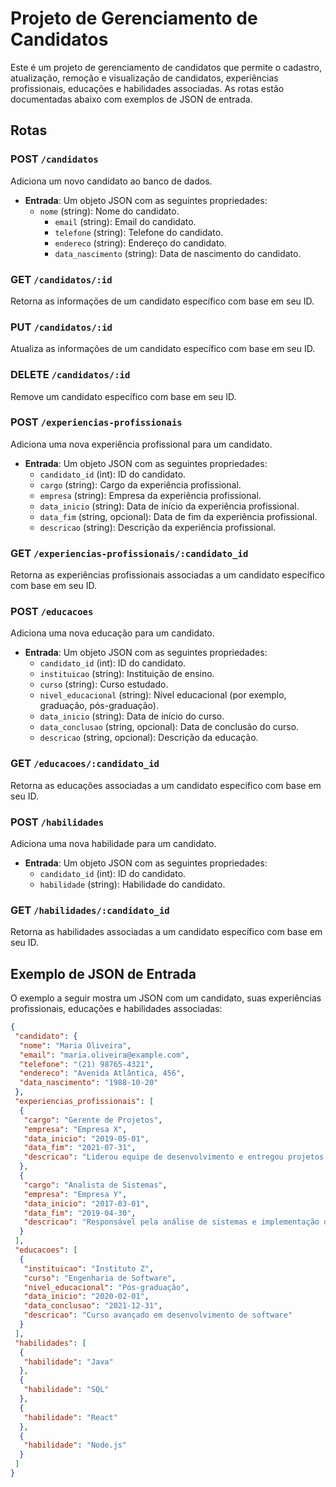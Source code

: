# Projeto de Gerenciamento de Candidatos

Este é um projeto de gerenciamento de candidatos que permite o cadastro, atualização, remoção e visualização de candidatos, experiências profissionais, educações e habilidades associadas. As rotas estão documentadas abaixo com exemplos de JSON de entrada.

## Rotas

### POST `/candidatos`

Adiciona um novo candidato ao banco de dados.

- **Entrada**: Um objeto JSON com as seguintes propriedades:
  - `nome` (string): Nome do candidato.
    - `email` (string): Email do candidato.
    - `telefone` (string): Telefone do candidato.
    - `endereco` (string): Endereço do candidato.
    - `data_nascimento` (string): Data de nascimento do candidato.

### GET `/candidatos/:id`

Retorna as informações de um candidato específico com base em seu ID.

### PUT `/candidatos/:id`

Atualiza as informações de um candidato específico com base em seu ID.

### DELETE `/candidatos/:id`

Remove um candidato específico com base em seu ID.

### POST `/experiencias-profissionais`

Adiciona uma nova experiência profissional para um candidato.

- **Entrada**: Um objeto JSON com as seguintes propriedades:
  - `candidato_id` (int): ID do candidato.
  - `cargo` (string): Cargo da experiência profissional.
  - `empresa` (string): Empresa da experiência profissional.
  - `data_inicio` (string): Data de início da experiência profissional.
  - `data_fim` (string, opcional): Data de fim da experiência profissional.
  - `descricao` (string): Descrição da experiência profissional.

### GET `/experiencias-profissionais/:candidato_id`

Retorna as experiências profissionais associadas a um candidato específico com base em seu ID.

### POST `/educacoes`

Adiciona uma nova educação para um candidato.

- **Entrada**: Um objeto JSON com as seguintes propriedades:
  - `candidato_id` (int): ID do candidato.
  - `instituicao` (string): Instituição de ensino.
  - `curso` (string): Curso estudado.
  - `nivel_educacional` (string): Nível educacional (por exemplo, graduação, pós-graduação).
  - `data_inicio` (string): Data de início do curso.
  - `data_conclusao` (string, opcional): Data de conclusão do curso.
  - `descricao` (string, opcional): Descrição da educação.

### GET `/educacoes/:candidato_id`

Retorna as educações associadas a um candidato específico com base em seu ID.

### POST `/habilidades`

Adiciona uma nova habilidade para um candidato.

- **Entrada**: Um objeto JSON com as seguintes propriedades:
  - `candidato_id` (int): ID do candidato.
  - `habilidade` (string): Habilidade do candidato.

### GET `/habilidades/:candidato_id`

Retorna as habilidades associadas a um candidato específico com base em seu ID.

## Exemplo de JSON de Entrada

O exemplo a seguir mostra um JSON com um candidato, suas experiências profissionais, educações e habilidades associadas:

```json
{
 "candidato": {
  "nome": "Maria Oliveira",
  "email": "maria.oliveira@example.com",
  "telefone": "(21) 98765-4321",
  "endereco": "Avenida Atlântica, 456",
  "data_nascimento": "1988-10-20"
 },
 "experiencias_profissionais": [
  {
   "cargo": "Gerente de Projetos",
   "empresa": "Empresa X",
   "data_inicio": "2019-05-01",
   "data_fim": "2021-07-31",
   "descricao": "Liderou equipe de desenvolvimento e entregou projetos de sucesso"
  },
  {
   "cargo": "Analista de Sistemas",
   "empresa": "Empresa Y",
   "data_inicio": "2017-03-01",
   "data_fim": "2019-04-30",
   "descricao": "Responsável pela análise de sistemas e implementação de soluções"
  }
 ],
 "educacoes": [
  {
   "instituicao": "Instituto Z",
   "curso": "Engenharia de Software",
   "nivel_educacional": "Pós-graduação",
   "data_inicio": "2020-02-01",
   "data_conclusao": "2021-12-31",
   "descricao": "Curso avançado em desenvolvimento de software"
  }
 ],
 "habilidades": [
  {
   "habilidade": "Java"
  },
  {
   "habilidade": "SQL"
  },
  {
   "habilidade": "React"
  },
  {
   "habilidade": "Node.js"
  }
 ]
}
